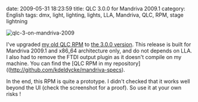 date: 2009-05-31 18:23:59
title: QLC 3.0.0 for Mandriva 2009.1
category: English
tags: dmx, light, lighting, lights, LLA, Mandriva, QLC, RPM, stage lightning

![qlc-3-on-mandriva-2009](/static/uploads/2009/05/qlc-3-on-mandriva-2009.png)

I've upgraded [my old QLC RPM](http://kevin.deldycke.com/2008/05/qlc-2-6-1-for-mandriva-2008-1/) to [the 3.0.0 version](http://sourceforge.net/forum/forum.php?forum_id=930755). This release is built for Mandriva 2009.1 and x86_64 architecture only, and do not depends on LLA. I also had to remove the FTDI output plugin as it doesn't compile on my machine. You can find the [QLC RPM in my repository]((http://github.com/kdeldycke/mandriva-specs).

In the end, this RPM is quite a prototype. I didn't checked that it works well beyond the UI (check the screenshot for a proof). So use it at your own risks !
